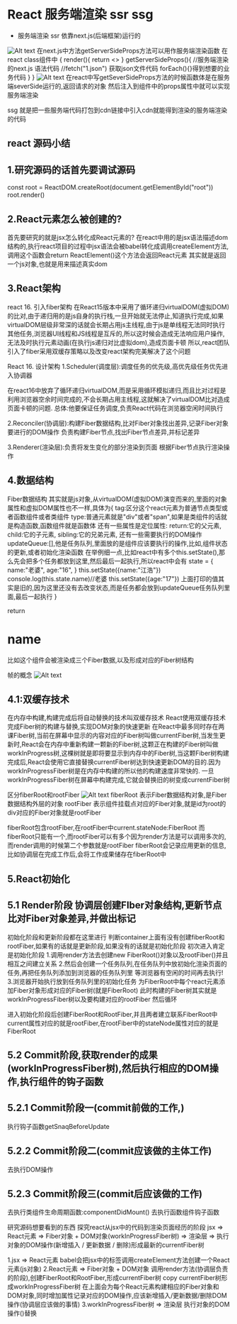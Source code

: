 # React 服务端渲染 ssr ssg

- 服务端渲染 ssr 
依靠next.js(后端框架)运行的

![Alt text](image-2.png)
在next.js中方法getServerSideProps方法可以用作服务端渲染函数
在react class组件中
{
    render(){
        return <>
    }
    getServerSideProps(){
        //服务端渲染的next.js 语法代码
        //fetch("1.json")
        获取json文件代码
        forEach(){}得到想要的业务代码
    }
}
![Alt text](image-3.png)
在react中写getSeverSideProps方法的时候函数体是在服务端severSide运行的,返回请求的对象
然后注入到组件中的props属性中就可以实现服务端渲染

ssg 就是把一些服务端代码打包到cdn链接中引入cdn就能得到渲染的服务端渲染的代码



## react 源码小结

## 1.研究源码的话首先要调试源码

const root = ReactDOM.createRoot(document.getElementById("root"))
root.render(<App />)

## 2.React元素怎么被创建的?
首先要研究的就是jsx怎么转化成React元素的?
在react中用的是jsx语法描述dom结构的,执行react项目的过程中jsx语法会被babel转化成调用createElement方法,调用这个函数会return ReactElement()这个方法会返回React元素 其实就是返回一个js对象,也就是用来描述真实dom

## 3.React架构
react 16. 引入fiber架构
在React15版本中采用了循环递归virtualDOM(虚拟DOM)的比对,由于递归用的是js自身的执行栈,一旦开始就无法停止,知道执行完成,如果virtualDOM层级非常深的话就会长期占用js主线程,由于js是单线程无法同时执行其他任务,浏览器UI线程和JS线程是互斥的,所以这时候会造成无法响应用户操作,无法及时执行元素动画(在执行js递归对比虚拟dom),造成页面卡顿
所以,react团队引入了fiber采用双缓存策略以及改变react架构完美解决了这个问题

React 16. 设计架构
1.Scheduler(调度层):调度任务的优先级,高优先级任务优先进入协调器

在react16中放弃了循环递归virtualDOM,而是采用循环模拟递归,而且比对过程是利用浏览器空余时间完成的,不会长期占用主线程,这就解决了virtualDOM比对造成页面卡顿的问题.
总体:他要保证任务调度,负责React代码在浏览器空闲时间执行

2.Reconciler(协调层):构建Fiber数据结构,比对Fiber对象找出差异,记录Fiber对象要进行的DOM操作
负责构建Fiber节点,找出Fiber节点差异,并标记差异

3.Renderer(渲染层):负责将发生变化的部分渲染到页面
根据Fiber节点执行渲染操作

## 4.数据结构
Fiber数据结构
其实就是js对象,从virtualDOM(虚拟DOM)演变而来的,里面的对象属性和虚拟DOM属性也不一样,具体为{
    tag:区分这个react元素为普通节点类型或者函数组件或者类组件
    type:普通元素就是"div"或者"span",如果是类组件的话就是构造函数,函数组件就是函数体
    还有一些属性是定位属性:
    return:它的父元素,
    child:它的子元素,
    sibling:它的兄弟元素,
    还有一些需要执行的DOM操作
    updateQueue:[],他是任务队列,里面放的是组件应该要执行的操作,比如,组件状态的更新,或者初始化渲染函数
    在举例细一点,比如react中有多个this.setState(),那么先会把多个任务都放到这里,然后最后一起执行,所以react中会有
    state = {
        name:"老婆",
        age:"16",
    }
    this.setState({name:"江浩"})
    console.log(this.state.name)//老婆
    this.setState({age:"17"})
    上面打印的值其实是旧的,因为这里还没有去改变状态,而是任务都会放到updateQueue任务队列里面,最后一起执行
}

return <div>
    <h1>name</h1>
    <App />
<div>
比如这个组件会被渲染成三个Fiber数据,以及形成对应的Fiber树结构

帧的概念
![Alt text](image-5.png)

## 4.1:双缓存技术
在内存中构建,构建完成后将自动替换的技术叫双缓存技术
React使用双缓存技术完成Fiber树的构建与替换,实现DOM对象的快速更新
在React中最多同时存在两课Fiber树,当前在屏幕中显示的内容对应的Fiber树叫做currentFiber树,当发生更新时,React会在内存中重新构建一颗新的Fiber树,这颗正在构建的Fiber树叫做workInProgress树,这棵树就是即将要显示到内存中的Fiber树,当这颗Fiber树构建完成后,React会使用它直接替换currentFiber树达到快速更新DOM的目的.因为workInProgressFiber树是在内存中构建的所以他的构建速度非常快的.
一旦workInProgressFiber树在屏幕中构建完成,它就会替换旧的树变成currentFiber树

区分fiberRoot和rootFiber
![Alt text](image-4.png)
fiberRoot 表示Fiber数据结构对象,是Fiber数据结构外层的对象
rootFiber 表示组件挂载点对应的Fiber对象,就是id为root的div对应的Fiber对象就是rootFiber

fiberRoot包含rootFiber,在rootFiber中current.stateNode:FiberRoot
而fiberRoot只能有一个,而rootFiber可以有多个因为render方法是可以调用多次的,而render调用的时候第二个参数就是rootFiber
fiberRoot会记录应用更新的信息,比如协调层在完成工作后,会将工作成果储存在fiberRoot中

## 5.React初始化

## 5.1 Render阶段 协调层创建FIber对象结构,更新节点比对Fiber对象差异,并做出标记
初始化阶段和更新阶段都在这里进行
    判断container上面有没有创建fiberRoot和rootFiber,如果有的话就是更新阶段,如果没有的话就是初始化阶段
初次进入肯定是初始化阶段
1.调用render方法去创建new FiberRoot()对象以及rootFiber()并且相互之间建立关系
2.然后会创建一个任务队列,在任务队列中放初始化渲染页面的任务,再把任务队列添加到浏览器的任务队列里
等浏览器有空闲的时间再去执行!
3.浏览器开始执行放到任务队列里的初始化任务
为FiberRoot中每个react元素添加Fiber对象形成对应的Fiber树(就是FiberRoot)
此时构建的Fiber树其实就是workInProgressFiber树以及要构建对应的rootFiber
然后循环

进入初始化阶段后创建FiberRoot和RootFiber,并且两者建立联系FiberRoot中current属性对应的就是rootFiber,在rootFiber中的stateNode属性对应的就是FiberRoot

## 5.2 Commit阶段,获取render的成果(workInProgressFiber树),然后执行相应的DOM操作,执行组件的钩子函数
## 5.2.1 Commit阶段一(commit前做的工作,)
执行钩子函数getSnaqBeforeUpdate
## 5.2.2 Commit阶段二(commit应该做的主体工作)
去执行DOM操作
## 5.2.3 Commit阶段三(commit后应该做的工作)
去执行类组件生命周期函数:componentDidMount()
去执行函数组件钩子函数

研究源码想要看到的东西
探究react从jsx中的代码到渲染页面经历的阶段
jsx => React元素 => Fiber对象 + DOM对象(workInProgressFiber树) => 渲染层 => 执行对象的DOM操作(新增插入 / 更新数据 / 删除)形成最新的currentFiber树

1.jsx => React元素 
babel会把jsx中的标签调用createElement方法创建一个React元素(js对象)
2.React元素 => Fiber对象 + DOM对象
调用render方法(协调层负责的阶段),创建FiberRoot和RootFiber,形成currentFiber树
copy currentFiber树形成workInProgressFiber树
在上面会为每个React元素构建相应的Fiber对象和DOM对象,同时增加属性记录对应的DOM操作,应该新增插入/更新数据/删除DOM操作(协调层应该做的事情)
3.workInProgressFiber树 => 渲染层 执行对象的DOM操作()替换
